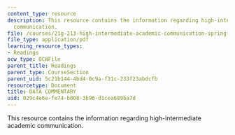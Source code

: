 ```yaml
---
content_type: resource
description: This resource contains the information regarding high-intermediate academic
  communication.
file: /courses/21g-213-high-intermediate-academic-communication-spring-2004/029c4e6efe74b0083b96d1cea689ba7d_MIT21G_213S04_data.pdf
file_type: application/pdf
learning_resource_types:
- Readings
ocw_type: OCWFile
parent_title: Readings
parent_type: CourseSection
parent_uid: 5c21b144-4bd4-0c9a-f31c-233f23abdcfb
resourcetype: Document
title: DATA COMMENTARY
uid: 029c4e6e-fe74-b008-3b96-d1cea689ba7d
---
```

This resource contains the information regarding high-intermediate academic communication.

